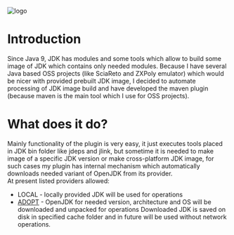 ![logo](https://raw.githubusercontent.com/raydac/mvn-jlink/master/assets/logo.png)   
# Introduction
Since Java 9, JDK has modules and some tools which allow to build some image of JDK which contains only needed modules. Because I have several Java based OSS projects (like SciaReto and ZXPoly emulator) which would be nicer with provided prebuilt JDK image, I decided to automate processing of JDK image build and have developed the maven plugin (because maven is the main tool which I use for OSS projects).

# What does it do?
Mainly functionality of the plugin is very easy, it just executes tools placed in JDK bin folder like jdeps and jlink, but sometime it is needed to make image of a specific JDK version or make cross-platform JDK image, for such cases my plugin has internal mechanism which automatically downloads needed variant of OpenJDK from its provider.   
At present listed providers allowed:
* LOCAL - locally provided JDK will be used for operations
* [ADOPT](https://adoptopenjdk.net/) - OpenJDK for needed version, architecture and OS will be downloaded and unpacked for operations
Downloaded JDK is saved on disk in specified cache folder and in future will be used without network operations.
